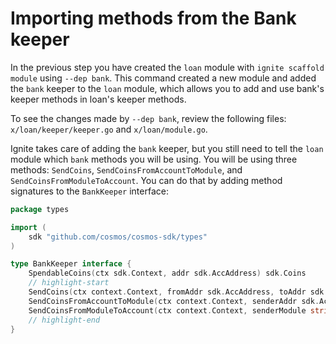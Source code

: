 # Importing methods from the Bank keeper

In the previous step you have created the `loan` module with `ignite scaffold
module` using `--dep bank`. This command created a new module and added the
`bank` keeper to the `loan` module, which allows you to add and use bank's
keeper methods in loan's keeper methods.

To see the changes made by `--dep bank`, review the following files:
`x/loan/keeper/keeper.go` and `x/loan/module.go`.

Ignite takes care of adding the `bank` keeper, but you still need to tell the
`loan` module which `bank` methods you will be using. You will be using three
methods: `SendCoins`, `SendCoinsFromAccountToModule`, and
`SendCoinsFromModuleToAccount`. You can do that by adding method signatures to
the `BankKeeper` interface:

```go title="x/loan/types/expected_keepers.go"
package types

import (
	sdk "github.com/cosmos/cosmos-sdk/types"
)

type BankKeeper interface {
	SpendableCoins(ctx sdk.Context, addr sdk.AccAddress) sdk.Coins
	// highlight-start
	SendCoins(ctx context.Context, fromAddr sdk.AccAddress, toAddr sdk.AccAddress, amt sdk.Coins) error
	SendCoinsFromAccountToModule(ctx context.Context, senderAddr sdk.AccAddress, recipientModule string, amt sdk.Coins) error
	SendCoinsFromModuleToAccount(ctx context.Context, senderModule string, recipientAddr sdk.AccAddress, amt sdk.Coins) error
	// highlight-end
}
```
